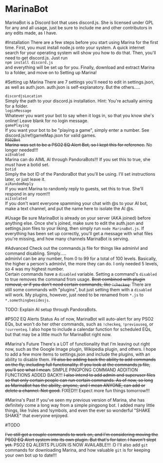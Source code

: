 # MarinaBot
MarinaBot is a Discord bot that uses discord.js. She is licensed under GPL for any and all usage, just be sure to include me and other contributors in any edits made, as I have.

#Installation
There are a few steps before you start using Marina for the first time. First, you must install node.js onto your system. A quick internet search for your operating system will show you how to do that. Then, you'll need to get discord.js. Just run<br>`npm install discord.js`<br>and everything will be set up for you. Finally, download and extract Marina to a folder, and move on to Setting up Marina!

#Setting up Marina
There are 7 settings you'll need to edit in settings.json, as well as auth.json. auth.json is self-explanatory. But the others.....

`discordjsLocation`<br>Simply the path to your discord.js installation. Hint: You're actually aiming for a folder.<br>
`loginMessage`<br>Whatever you want your bot to say when it logs in, so that you know she's online! Leave blank for no login message.<br>
`gamePlaying`<br>If you want your bot to be "playing a game", simply enter a number. See discord.js/ref/gameMap.json for valid games.<br>
~~`PSO2Bot`<br>Marina was set to be a PSO2 EQ Alert Bot, so I kept this for reference.~~ No longer needed!!!<br>
`aiEnabled`<br>Marina can do AIML AI through PandoraBots!!! If you set this to true, she *must* have a botid set.<br>
`botid`<br>Simply the bot ID of the PandoraBot that you'll be using. I'll set instructions later, or just leave it.<br>
`aiRandomReply`<br>If you want Marina to randomly reply to guests, set this to true. She'll respond in any room!!!<br>
`aiIsolated`<br>If you don't want everyone spamming your chat with @s to your AI bot, make a text channel, and put the name here to isolate the AI @s.

#Usage
Be sure MarinaBot is already on your server (AKA joined) before anything else. Once she's joined, make sure to edit the auth.json and settings.json files to your liking, then simply run `node MarinaBot.js`. If everything has been set up correctly, you'll get a message with what files you're missing, and how many channels MarinaBot is serving.

#Advanced
Check out the commands.js file for things like adminlvl and command disabling. Simply.....<br>
adminlvl can be any number, from 0 to 99 for a total of 100 levels. Basically, the higher a person's adminlvl, the more they can do. I only needed 5 levels, so 4 was my highest number.<br>
Certain commands have a `disabled` variable. Setting a command's `disabled` to true removes the command from usage. ~~Best combined with plugin removal, or if you don't need certain commands, like `!checkeq`.~~ There are still some commands with "plugins", but just setting them with a `disabled` will work. My plugins, however, just need to be renamed from `*.js` to `*.somethingbesidesjs`.

TODO: Explain AI setup through PandoraBots.

#PSO2 EQ Alerts Status
As of now, MarinaBot will auto-alert for any PSO2 EQs, but won't do her other commands, such as `!checkeq`, `!previouseq`, or `!currenteq`. I also hope to include a calendar function for scheduled EQs, but that may be a little much for MarinaBot right now.

#Marina's Future
There's a LOT of functionality that I'm leaving out right now, such as the Google Image plugin, Wikipedia plugin, and others. I hope to add a few more items to settings.json and include the plugins, with an ability to disable them. ~~I'll also be adding back the ability to add commands on the fly, including full functionality. If you look at the commands.js file, you'll see what I mean.~~ SIMPLE PINGPONG COMMAND ADDITION FUNCTIONS ADDED BACK!!! ~~I also intend to add admin and superuser files so that only certain people can run certain commands. As of now, so long as MarinaBot has the ability, anyone, and I mean ANYONE, can add or delete a channel. Not good.~~ FIXED!!! Expect more fun things tomorrow!!!

#Marina's Past
If you've seen my previous version of Marina, she has definitely come a long way from a simple pingpong bot. I added many little things, like !rules and !symbols, and even the ever so wonderful "SHAKE SHAKE" that everyone enjoyed.

#TODO

~~I've still got a couple commands to work on, and I'm considering moving the PSO2 EQ Alert system into its own plugin. But that's for later. I haven't slept yet.~~ PSO2 EQ ALERTS PLUGIN IS NOW AVAILABLE!!! :D I'll also add `git` commands for downloading Marina, and how valuable `git` is for keeping your own bot up to date!!!
